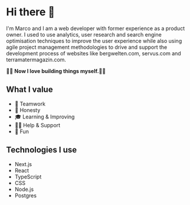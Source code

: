 # Hi there 👋

I'm Marco and I am a web developer with former experience as a product owner. I used to use analytics, user research and search engine optimisation techniques to improve the user experience while also using agile project management methodologies to drive and support the development process of websites like bergwelten.com, servus.com and terramatermagazin.com.

👷‍♂️ **Now I love building things myself.**👷‍♂️

## What I value

- 💪  Teamwork
- 💬  Honesty
- 🎓  Learning & Improving
- 🐕‍🦺  Help & Support
- 🤪  Fun

## Technologies I use

- Next.js
- React
- TypeScript
- CSS
- Node.js
- Postgres
